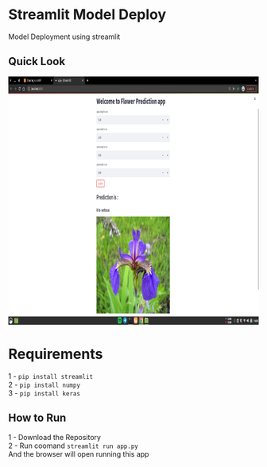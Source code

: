 <h1>Streamlit Model Deploy</h1>
Model Deployment using streamlit

<br>
<h2>Quick Look</h2>
<img src="model_deploy.png" height=500 width=889/>

<h1>Requirements</h2>
1 - <code>pip install streamlit</code><br>
2 - <code>pip install numpy</code><br>
3 - <code>pip install keras</code><br>

<h2>How to Run</h2>
1 - Download the Repository<br>
2 - Run coomand <code>streamlit run app.py</code><br>
And the browser will open running this app<br>
 
